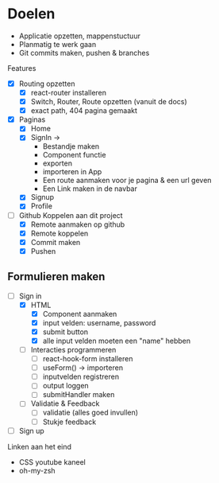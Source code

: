 # Doelen

- Applicatie opzetten, mappenstuctuur
- Planmatig te werk gaan
- Git commits maken, pushen & branches

Features

- [x] Routing opzetten
  - [x] react-router installeren
  - [x] Switch, Router, Route opzetten (vanuit de docs)
  - [x] exact path, 404 pagina gemaakt  
- [x] Paginas
  - [x] Home
  - [x] SignIn -> 
    - Bestandje maken 
    - Component functie
    - exporten 
    - importeren in App
    - Een route aanmaken voor je pagina & een url geven
    - Een Link maken in de navbar
  - [x] Signup
  - [x] Profile
- [ ] Github Koppelen aan dit project
  - [x] Remote aanmaken op github
  - [x] Remote koppelen
  - [x] Commit maken
  - [x] Pushen
  
## Formulieren maken

- [ ] Sign in
  - [x] HTML
    - [x] Component aanmaken
    - [x] input velden: username, password
    - [x] submit button
    - [x] alle input velden moeten een "name" hebben
  - [ ] Interacties programmeren  
    - [ ] react-hook-form installeren
    - [ ] useForm() -> importeren
    - [ ] inputvelden registreren
    - [ ] output loggen
    - [ ] submitHandler maken
  - [ ] Validatie & Feedback
    - [ ] validatie (alles goed invullen)
    - [ ] Stukje feedback
- [ ] Sign up
  
Linken aan het eind

- CSS youtube kaneel
- oh-my-zsh